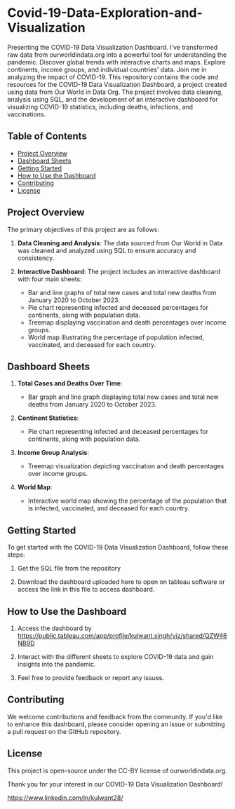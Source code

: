 # Covid-19-Data-Exploration-and-Visualization
Presenting the COVID-19 Data Visualization Dashboard. I've transformed raw data from ourworldindata.org into a powerful tool for understanding the pandemic. Discover global trends with interactive charts and maps. Explore continents, income groups, and individual countries' data. Join me in analyzing the impact of COVID-19.
This repository contains the code and resources for the COVID-19 Data Visualization Dashboard, a project created using data from Our World in Data Org. The project involves data cleaning, analysis using SQL, and the development of an interactive dashboard for visualizing COVID-19 statistics, including deaths, infections, and vaccinations.

## Table of Contents

- [Project Overview](#project-overview)
- [Dashboard Sheets](#dashboard-sheets)
- [Getting Started](#getting-started)
- [How to Use the Dashboard](#how-to-use-the-dashboard)
- [Contributing](#contributing)
- [License](#license)

## Project Overview

The primary objectives of this project are as follows:

1. **Data Cleaning and Analysis**: The data sourced from Our World in Data was cleaned and analyzed using SQL to ensure accuracy and consistency.

2. **Interactive Dashboard**: The project includes an interactive dashboard with four main sheets:

   - Bar and line graphs of total new cases and total new deaths from January 2020 to October 2023.
   - Pie chart representing infected and deceased percentages for continents, along with population data.
   - Treemap displaying vaccination and death percentages over income groups.
   - World map illustrating the percentage of population infected, vaccinated, and deceased for each country.

## Dashboard Sheets

1. **Total Cases and Deaths Over Time**:
   - Bar graph and line graph displaying total new cases and total new deaths from January 2020 to October 2023.

2. **Continent Statistics**:
   - Pie chart representing infected and deceased percentages for continents, along with population data.

3. **Income Group Analysis**:
   - Treemap visualization depicting vaccination and death percentages over income groups.

4. **World Map**:
   - Interactive world map showing the percentage of the population that is infected, vaccinated, and deceased for each country.

## Getting Started

To get started with the COVID-19 Data Visualization Dashboard, follow these steps:

1. Get the SQL file from the repository

2. Download the dashboard uploaded here to open on tableau software or access the link in this file to access dashboard.

## How to Use the Dashboard

1. Access the dashboard by 	https://public.tableau.com/app/profile/kulwant.singh/viz/shared/QZW46NB9D

2. Interact with the different sheets to explore COVID-19 data and gain insights into the pandemic.

3. Feel free to provide feedback or report any issues.

## Contributing

We welcome contributions and feedback from the community. If you'd like to enhance this dashboard, please consider opening an issue or submitting a pull request on the GitHub repository.

## License

This project is open-source under the CC-BY license of ourworldindata.org. 

Thank you for your interest in our COVID-19 Data Visualization Dashboard!

https://www.linkedin.com/in/kulwant28/

